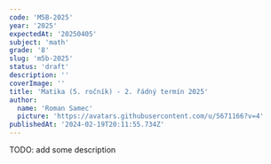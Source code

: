 ```yaml
---
code: 'M5B-2025'
year: '2025'
expectedAt: '20250405'
subject: 'math'
grade: '8'
slug: 'm5b-2025'
status: 'draft'
description: ''
coverImage: ''
title: 'Matika (5. ročník) - 2. řádný termín 2025'
author:
  name: 'Roman Samec'
  picture: 'https://avatars.githubusercontent.com/u/5671166?v=4'
publishedAt: '2024-02-19T20:11:55.734Z'
---
```


TODO: add some description